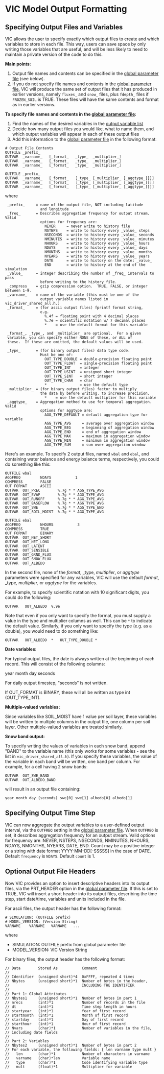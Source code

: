 # VIC Model Output Formatting

## Specifying Output Files and Variables

VIC allows the user to specify exactly which output files to create and which variables to store in each file. This way, users can save space by only writing those variables that are useful, and will be less likely to need to maintain a private version of the code to do this.

**Main points:**

1.  Output file names and contents can be specified in the [global parameter file](GlobalParam.md) (see below).
2.  If you do not specify file names and contents in the [global parameter file](GlobalParam.md), VIC will produce the same set of output files that it has produced in earlier versions, namely `fluxes_` and `snow_` files, plus `fdepth_` files if `FROZEN_SOIL` is TRUE. These files will have the same contents and format as in earlier versions.

**To specify file names and contents in the [global parameter file](GlobalParam.md):**

1.  Find the names of the desired variables in the [output variable list](../../OutputVarList.md)
2.  Decide how many output files you would like, what to name them, and which output variables will appear in each of these output files
3.  Add this information to the [global parameter file](GlobalParam.md) in the following format:

```
# Output File Contents
OUTFILE	_prefix_
OUTVAR	_varname_	[_format_	_type_	_multiplier_]
OUTVAR	_varname_	[_format_	_type_	_multiplier_]
OUTVAR	_varname_	[_format_	_type_	_multiplier_]

OUTFILE	_prefix_
OUTVAR	_varname_	[_format_	[_type_	[_multiplier_ [_aggtype_]]]]
OUTVAR	_varname_	[_format_	[_type_	[_multiplier_ [_aggtype_]]]]
OUTVAR	_varname_	[_format_	[_type_	[_multiplier_ [_aggtype_]]]]
```
where

```
 _prefix_     = name of the output file, NOT including latitude
                and longitude
 _freq_       = Describes aggregation frequency for output stream. Valid
                options for frequency are:
                  NEVER     = never write to history file
                  NSTEPS    = write to history every _value_ steps
                  NSECONDS  = write to history every _value_ seconds
                  NMINUTES  = write to history every _value_ minutes
                  NHOURS    = write to history every _value_ hours
                  NDAYS     = write to history every _value_ days
                  NMONTHS   = write to history every _value_ months
                  NYEARS    = write to history every _value_ years
                  DATE      = write to history on the date: _value_
                  END       = write to history at the end of the simulation
 _value_      = integer describing the number of _freq_ intervals to pass
                before writing to the history file.
 _compress_   = gzip compression option.  TRUE, FALSE, or integer between 1-9.
 _varname_    = name of the variable (this must be one of the
                output variable names listed in vic_driver_shared_all.h.)
 _format_     = (for ascii output files) fprintf format string,
                e.g.
                  %.4f = floating point with 4 decimal places
                  %.7e = scientific notation w/ 7 decimal places
                  *    = use the default format for this variable

 _format_, _type_, and _multiplier_ are optional.  For a given
 variable, you can specify either NONE of these, or ALL of
 these.  If these are omitted, the default values will be used.

 _type_       = (for binary output files) data type code.
                Must be one of:
                  OUT_TYPE_DOUBLE = double-precision floating point
                  OUT_TYPE_FLOAT  = single-precision floating point
                  OUT_TYPE_INT    = integer
                  OUT_TYPE_USINT  = unsigned short integer
                  OUT_TYPE_SINT   = short integer
                  OUT_TYPE_CHAR   = char
                  *               = use the default type
 _multiplier_ = (for binary output files) factor to multiply
                the data by before writing, to increase precision.
                  *    = use the default multiplier for this variable
 _aggtype_    = Aggregation method to use for temporal aggregation. Valid
                options for aggtype are:
                  AGG_TYPE_DEFAULT = default aggregation type for variable
                  AGG_TYPE_AVG     = average over aggregation window
                  AGG_TYPE_BEG     = beginning of aggregation window
                  AGG_TYPE_END     = end of aggregation window
                  AGG_TYPE_MAX     = maximum in aggregation window
                  AGG_TYPE_MIN     = minimum in aggregation window
                  AGG_TYPE_SUM     = sum over aggregation window
```

Here's an example. To specify 2 output files, named `wbal` and `ebal`, and containing water balance and energy balance terms, respectively, you could do something like this:

```
OUTFILE	wbal
AGGFREQ         NDAYS           1
COMPRESS        FALSE
OUT_FORMAT      ASCII
OUTVAR	OUT_PREC        %.7g * * AGG_TYPE_AVG
OUTVAR	OUT_EVAP        %.7g * * AGG_TYPE_AVG
OUTVAR	OUT_RUNOFF      %.7g * * AGG_TYPE_AVG
OUTVAR	OUT_BASEFLOW    %.7g * * AGG_TYPE_AVG
OUTVAR	OUT_SWE         %.7g * * AGG_TYPE_END
OUTVAR	OUT_SOIL_MOIST  %.7g * * AGG_TYPE_AVG

OUTFILE	ebal
AGGFREQ         NHOURS           3
COMPRESS        TRUE
OUT_FORMAT      BINARY
OUTVAR	OUT_NET_SHORT
OUTVAR	OUT_NET_LONG
OUTVAR	OUT_LATENT
OUTVAR	OUT_SENSIBLE
OUTVAR	OUT_GRND_FLUX
OUTVAR	OUT_SNOW_FLUX
OUTVAR	OUT_ALBEDO
```

In the second file, none of the _format_, _type, _multiplier_, or _aggtype_ parameters were specified for any variables, VIC will use the default _format_, _type, _multiplier_, or _aggtype_ for the variables.

For example, to specify scientific notation with 10 significant digits, you could do the following:

```OUTVAR	OUT_ALBEDO	%.9e```

Note that even if you only want to specify the format, you must supply a value in the type and multiplier columns as well. This can be `*` to indicate the default value. Similarly, if you only want to specify the type (e.g. as a double), you would need to do something like:

```OUTVAR	OUT_ALBEDO	*	OUT_TYPE_DOUBLE	*```

**Date variables:**

For typical output files, the date is always written at the beginning of each record. This will consist of the following columns:

year month day seconds

For daily output timestep, "seconds" is not written.

If OUT_FORMAT is BINARY, these will all be written as type int (OUT_TYPE_INT).

**Multiple-valued variables:**

Since variables like SOIL_MOIST have 1 value per soil layer, these variables will be written to multiple columns in the output file, one column per soil layer. Other multiple-valued variables are treated similarly.

**Snow band output:**

To specify writing the values of variables in each snow band, append "BAND" to the variable name (this only works for some variables - see the list in `vic_driver_shared_all.h`). If you specify these variables, the value of the variable in each band will be written, one band per column. For example, for a cell having 2 snow bands:

```
OUTVAR	OUT_SWE_BAND
OUTVAR	OUT_ALBEDO_BAND
```

will result in an output file containing:

```year month day (seconds) swe[0] swe[1] albedo[0] albedo[1]```

## Specifying Output Time Step

VIC can now aggregate the output variables to a user-defined output interval, via the `OUTFREQ` setting in the [global parameter file](GlobalParam.md). When  `OUTFREQ` is set, it describes aggregation frequency for an output stream. Valid options for frequency are: NEVER, NSTEPS, NSECONDS, NMINUTES, NHOURS, NDAYS, NMONTHS, NYEARS, DATE, END. Count may be a positive integer or a string with date format YYYY-MM-DD[-SSSSS] in the case of DATE. Default `frequency` is `NDAYS`. Default `count` is 1.

## Optional Output File Headers

Now VIC provides an option to insert descriptive headers into its output files, via the PRT_HEADER option in the [global parameter file](GlobalParam.md). If this is set to TRUE, VIC will insert a short header into its output files, describing the time step, start date/time, variables and units included in the file.

For ascii files, the output header has the following format:

```
# SIMULATION: (OUTFILE prefix)
# MODEL_VERSION: (Version String)
VARNAME    VARNAME   VARNAME   ...
```
where

- SIMULATION: OUTFILE prefix from global parameter file
- MODEL_VERSION: VIC Version String

For binary files, the output header has the following format:

```
// Data        Stored As           Comment
//
// Identifier  (unsigned short)*4  0xFFFF, repeated 4 times
// Nbytes      (unsigned short)*1  Number of bytes in the header,
//                                 INCLUDING THE IDENTIFIER
//
// Part 1: Global Attributes
// Nbytes1     (unsigned short)*1  Number of bytes in part 1
// nrecs       (int)*1             Number of records in the file
// dt          (int)*1             Time step length in hours
// startyear   (int)*1             Year of first record
// startmonth  (int)*1             Month of first record
// startday    (int)*1             Day of first record
// starthour   (int)*1             Hour of first record
// Nvars       (char)*1            Number of variables in the file,
// including date fields
//
// Part 2: Variables
// Nbytes2     (unsigned short)*1  Number of bytes in part 2
// For each variable, the following fields: { len varname type mult }
//   len       (char)*1            Number of characters in varname
//   varname   (char)*len          Variable name
//   type      (char)*1            Code identifying variable type
//   mult      (float)*1           Multiplier for variable
```
